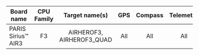 | Board name | CPU Family | Target name(s) | GPS | Compass | Telemetry | RX |
|------------|:----------:|:--------------:|:---:|:-------:|:---------:|:--:|
| PARIS Sirius™ AIR3 | F3 | AIRHEROF3, AIRHEROF3_QUAD | All | All | All | All |
